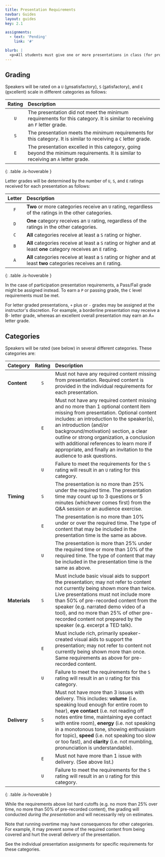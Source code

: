 ```yaml
---
title: Presentation Requirements
navbar: Guides
layout: guides
key: 2.1

assignments:
  - text: 'Pending'
    link: '#'

blurb: |
  <p>All students must give one or more presentations in class (for projects or data visualization posts). This guide focuses on the <strong>speaker</strong> requirements for those presentations.</p>
---
```


## Grading

Speakers will be rated on a `U` (<u>u</u>nsatisfactory), `S` (<u>s</u>atisfactory), and `E` (<u>e</u>xcellent) scale in different categories as follows:

| Rating | Description |
|:------:|:------------|
| `U` | The presentation did not meet the minimum requirements for this category. It is similar to receiving an `F` letter grade. |
| `S` | The presentation meets the *minimum* requirements for this category. It is similar to receiving a `C` letter grade. |
| `E` | The presentation excelled in this category, going beyond the minimum requirements. It is similar to receiving an `A` letter grade. |
{: .table .is-hoverable }

Letter grades will be determined by the number of `U`, `S`, and `E` ratings received for each presentation as follows:

| Letter | Description |
|:------:|:------------|
| `F` | **Two** or more categories receive an `U` rating, regardless of the ratings in the other categories. |
| `D` | **One** category receives an `U` rating, regardless of the ratings in the other categories. |
| `C` | **All** categories receive at least a `S` rating or higher. |
| `B` | **All** categories receive at least a `S` rating or higher and at least **one** category receives an `E` rating. |
| `A` | **All** categories receive at least a `S` rating or higher and at least **two** categories receives an `E` rating. |
{: .table .is-hoverable }

In the case of participation presentation requirements, a Pass/Fail grade might be assigned instead. To earn a `P` or passing grade, the `C` level requirements must be met.

For letter graded presentations, `+` plus or `-` grades may be assigned at the instructor's discretion. For example, a borderline presentation may receive a B- letter grade, whereas an excellent overall presentation may earn an A+ letter grade.

## Categories

Speakers will be rated (see below) in several different categories. These categories are:

| Category | Rating | Description |
|:---------|:------:|:------------|
| **Content** | `S` | Must not have any required content missing from presentation. Required content is provided in the individual requirements for each presentation. |
|             | `E` | Must not have any required content missing and no more than 1 optional content item missing from presentation. Optional content includes: an introduction to the speaker(s), an introduction (and/or background/motivation) section, a clear outline or strong organization, a conclusion with additional references to learn more if appropriate, and finally an invitation to the audience to ask questions. |
|             | `U` | Failure to meet the requirements for the `S` rating will result in an `U` rating for this category. |
| **Timing** | `S` | The presentation is no more than 25% under the required time. The presentation time may count up to 3 questions or 5 minutes (whichever comes first) from the Q&A session or an audience exercise. |
|            | `E` | The presentation is no more than 10% under or over the required time. The type of content that may be included in the presentation time is the same as above. |
|            | `U` | The presentation is more than 25% under the required time or more than 10% of the required time. The type of content that may be included in the presentation time is the same as above. |
| **Materials** | `S` | Must include basic visual aids to support the presentation; may not refer to content not currently being shown more than twice. Live presentations must not include more than 50% of pre-recorded content from the speaker (e.g. narrated demo video of a tool), and no more than 25% of other pre-recorded content not prepared by the speaker (e.g. excerpt a TED talk). |
|               | `E` | Must include rich, primarily speaker-created visual aids to support the presentation; may not refer to content not currently being shown more than once. Same requirements as above for pre-recorded content. |
|               | `U` | Failure to meet the requirements for the `S` rating will result in an `U` rating for this category. |
| **Delivery** | `S` | Must not have more than 3 issues with delivery. This includes: **volume** (i.e. speaking loud enough for entire room to hear), **eye contact** (i.e. not reading off notes entire time, maintaining eye contact with entire room), **energy** (i.e. not speaking in a monotonous tone, showing enthusiasm for topic), **speed** (i.e. not speaking too slow or too fast), and **clarity** (i.e. not mumbling, pronunciation is understandable). |
|              | `E` | Must not have more than 1 issue with delivery. (See above list.) |
|              | `U` | Failure to meet the requirements for the `S` rating will result in an `U` rating for this category. |
{: .table .is-hoverable }

While the requirements above list hard cutoffs (e.g. no more than 25% over time, no more than 50% of pre-recorded content), the grading will conducted *during the presentation* and will necessarily rely on estimates.

Note that running overtime may have consequences for other categories. For example, it may prevent some of the required content from being covered and hurt the overall delivery of the presentation.

See the individual presentation assignments for specific requirements for these categories.
